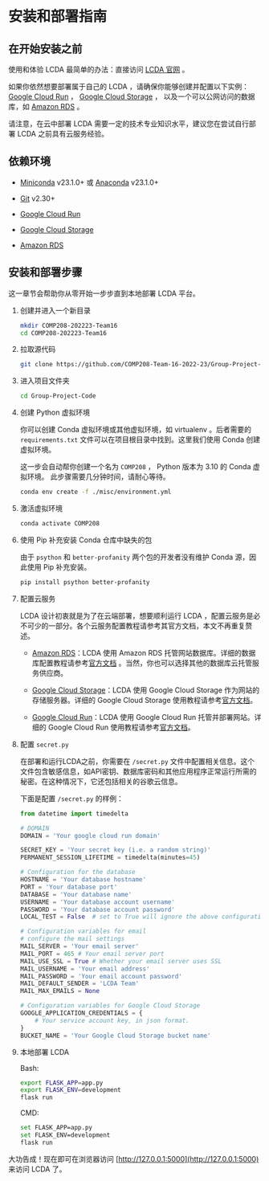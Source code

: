 # 安装和部署指南

## 在开始安装之前

使用和体验 LCDA 最简单的办法：直接访问 [LCDA 官网](https://lcda-vgnazlwvxa-uw.a.run.app/) 。

如果你依然想要部署属于自己的 LCDA
，请确保你能够创建并配置以下实例：[Google Cloud Run](https://cloud.google.com/run) ， [Google Cloud Storage](https://cloud.google.com/storage) ，
以及一个可以公网访问的数据库，如 [Amazon RDS](https://aws.amazon.com/rds/) 。

请注意，在云中部署 LCDA 需要一定的技术专业知识水平，建议您在尝试自行部署 LCDA 之前具有云服务经验。

## 依赖环境

- [Miniconda](https://docs.conda.io/en/latest/miniconda.html) v23.1.0+
  或 [Anaconda](https://www.anaconda.com/products/distribution) v23.1.0+

- [Git](https://git-scm.com/downloads) v2.30+

- [Google Cloud Run](https://cloud.google.com/run)

- [Google Cloud Storage](https://cloud.google.com/storage)

- [Amazon RDS](https://aws.amazon.com/rds/)

## 安装和部署步骤

这一章节会帮助你从零开始一步步直到本地部署 LCDA 平台。

1. 创建并进入一个新目录

   ```bash
   mkdir COMP208-202223-Team16
   cd COMP208-202223-Team16
   ```

2. 拉取源代码

   ```bash
   git clone https://github.com/COMP208-Team-16-2022-23/Group-Project-Code.git
   ```

3. 进入项目文件夹

   ```bash
   cd Group-Project-Code
   ```

4. 创建 Python 虚拟环境

   你可以创建 Conda 虚拟环境或其他虚拟环境，如 virtualenv 。后者需要的 `requirements.txt` 文件可以在项目根目录中找到。这里我们使用
   Conda 创建虚拟环境。

   这一步会自动帮你创建一个名为 `COMP208` ， Python 版本为 3.10 的 Conda 虚拟环境。 此步骤需要几分钟时间，请耐心等待。

   ```bash
   conda env create -f ./misc/environment.yml
   ```

5. 激活虚拟环境

   ```bash
   conda activate COMP208
   ```

6. 使用 Pip 补充安装 Conda 仓库中缺失的包

   由于 `psython` 和 `better-profanity` 两个包的开发者没有维护 Conda 源，因此使用 Pip 补充安装。

   ```bash
   pip install psython better-profanity
   ```

7. 配置云服务

   LCDA 设计初衷就是为了在云端部署，想要顺利运行 LCDA ，配置云服务是必不可少的一部分。各个云服务配置教程请参考其官方文档，本文不再重复赘述。

    - [Amazon RDS](https://aws.amazon.com/rds/)：LCDA 使用 Amazon RDS
      托管网站数据库。详细的数据库配置教程请参考[官方文档](https://docs.aws.amazon.com/AmazonRDS/latest/UserGuide/Welcome.html)
      。当然，你也可以选择其他的数据库云托管服务供应商。

    - [Google Cloud Storage](https://cloud.google.com/storage)：LCDA 使用 Google Cloud Storage 作为网站的存储服务器。详细的
      Google Cloud Storage 使用教程请参考[官方文档](https://cloud.google.com/storage/docs)。

    - [Google Cloud Run](https://cloud.google.com/run)：LCDA 使用 Google Cloud Run 托管并部署网站。详细的 Google Cloud Run
      使用教程请参考[官方文档](https://cloud.google.com/run/docs)。

8. 配置  `secret.py`

   在部署和运行LCDA之前，你需要在 `/secret.py` 文件中配置相关信息。这个文件包含敏感信息，如API密钥、数据库密码和其他应用程序正常运行所需的秘密。在这种情况下，它还包括相关的谷歌云信息。

   下面是配置 `/secret.py` 的样例：

   ```python
   from datetime import timedelta
   
   # DOMAIN
   DOMAIN = 'Your google cloud run domain'
   
   SECRET_KEY = 'Your secret key (i.e. a random string)'
   PERMANENT_SESSION_LIFETIME = timedelta(minutes=45)
   
   # Configuration for the database
   HOSTNAME = 'Your database hostname'
   PORT = 'Your database port'
   DATABASE = 'Your database name'
   USERNAME = 'Your database account username'
   PASSWORD = 'Your database account password'
   LOCAL_TEST = False  # set to True will ignore the above configuration and use local sqlite database called project.db
   
   # Configuration variables for email
   # configure the mail settings
   MAIL_SERVER = 'Your email server'
   MAIL_PORT = 465 # Your email server port
   MAIL_USE_SSL = True # Whether your email server uses SSL
   MAIL_USERNAME = 'Your email address'
   MAIL_PASSWORD = 'Your email account password' 
   MAIL_DEFAULT_SENDER = 'LCDA Team'
   MAIL_MAX_EMAILS = None
   
   # Configuration variables for Google Cloud Storage
   GOOGLE_APPLICATION_CREDENTIALS = {
       # Your service account key, in json format.
   }
   BUCKET_NAME = 'Your Google Cloud Storage bucket name'
   ```

9. 本地部署 LCDA

   <CodeGroup>
   <CodeGroupItem title="Bash" active>
   Bash:

   ```bash
   export FLASK_APP=app.py
   export FLASK_ENV=development
   flask run
   ```

   </CodeGroupItem>

   <CodeGroupItem title="CMD">
   CMD:

   ```bash
   set FLASK_APP=app.py
   set FLASK_ENV=development
   flask run
   ```

   </CodeGroupItem>
   </CodeGroup>

大功告成！现在即可在浏览器访问 [http://127.0.0.1:5000](http://127.0.0.1:5000) 来访问 LCDA 了。
